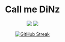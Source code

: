 <div align="center">

# Call me DiNz
</div>

<p align="center">
<a href="https://www.linkedin.com/in/pakorn-sub/"><img src="https://img.shields.io/badge/Pakorn-Subpoonkerd-0072b1?style=flat&logo=Linkedin&logoColor=white" /></a>
<a href="https://github.com/MrDiNz"><img src="https://img.shields.io/badge/-MrDiNz-3a3a3a?style=flat&logo=GitHub&logoColor=white" /></a>
</p>


<div align="center">

[![GitHub Streak](https://streak-stats.demolab.com?user=MrDiNz&theme=dark&date_format=j%20M%5B%20Y%5D)](https://git.io/streak-stats)

</div>


<!--
**MrDiNz/MrDiNz** is a ✨ _special_ ✨ repository because its `README.md` (this file) appears on your GitHub profile.

Here are some ideas to get you started:

- 🔭 I’m currently working on ...
- 🌱 I’m currently learning ...
- 👯 I’m looking to collaborate on ...
- 🤔 I’m looking for help with ...
- 💬 Ask me about ...
- 📫 How to reach me: ...
- 😄 Pronouns: ...
- ⚡ Fun fact: ...
-->
